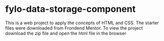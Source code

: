 # fylo-data-storage-component

This is a web project to apply the concepts of HTML and CSS. The starter files were downloaded from Frondend Mentor. To view the project download the zip file and open the html file in the browser
